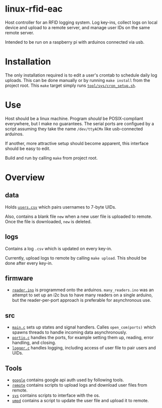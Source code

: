 # linux-rfid-eac
Host controller for an RFID logging system. Log key-ins, collect logs on local device and upload to a remote server, and manage user IDs on the same remote server.

Intended to be run on a raspberry pi with arduinos connected via usb.

# Installation
The only installation required is to edit a user's crontab to schedule daily log uploads. This can be done manually or by running `make install` from the project root.
This `make` target simply runs [`tool/sys/cron_setup.sh`](tool/sys/cron_setup.sh).

# Use
Host should be a linux machine. Program *should* be POSIX-compliant everywhere, but I make no guarantees.
The serial ports are configued by a script assuming they take the name `/dev/ttyACMx` like usb-connected arduinos.

If another, more attractive setup should become apparent, this interface should be easy to edit.

Build and run by calling `make` from project root.

# Overview

## data
Holds [`users.csv`](data/users.csv) which pairs usernames to 7-byte UIDs.

Also, contains a blank file `new` when a new user file is uploaded to remote. Once the file is downloaded, `new` is deleted.

## logs
Contains a log `.csv` which is updated on every key-in.

Currently, upload logs to remote by calling `make upload`. This should be done after every key-in.

## firmware
* [`reader.ino`](firmware/reader.ino) is programmed onto the arduinos. `many_readers.ino` was an attempt to set up an i2c bus to have many readers on a single arduino, but the reader-per-port approach is preferable for asynchronous use.

## src
* [`main.c`](src/main.c) sets up states and signal handlers. Calles `open_com(ports)` which spawns threads to handle incoming data asynchronously.
* [`portio.c`](src/portio.c) handles the ports, for example setting them up, reading, error handling, and closing.
* [`logger.c`](src/logger.c) handles logging, including access of user file to pair users and UIDs.

## Tools
* [`google`](tool/google/) contains google api auth used by following tools.
* [`remote`](tool/remote/) contains scripts to upload logs and download user files from remote.
* [`sys`](tool/sys/) contains scripts to interface with the os.
* [`umod`](tool/umod/) contains a script to update the user file and upload it to remote.
